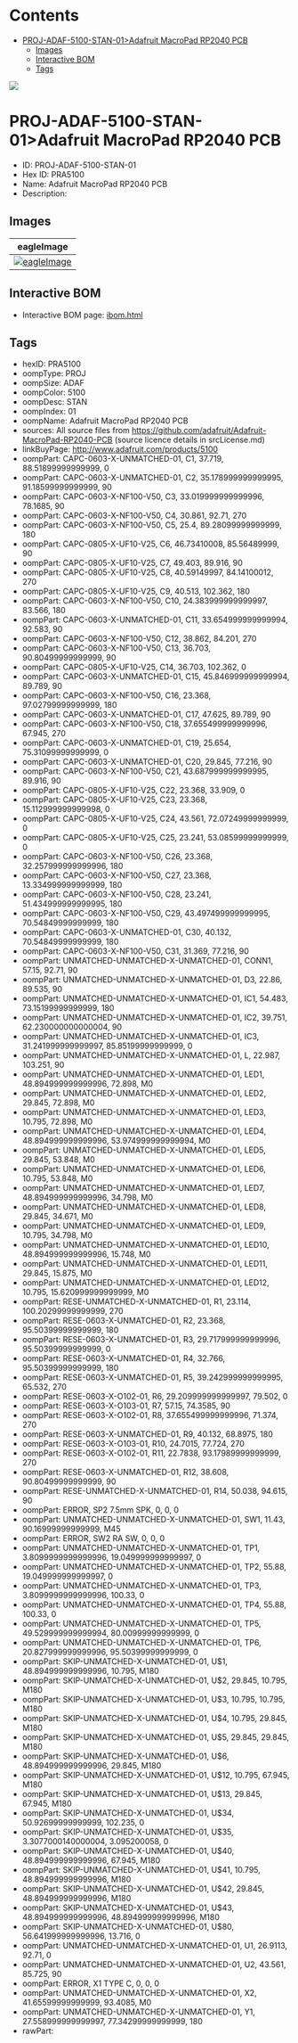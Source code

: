 



Contents
========

* [PROJ-ADAF-5100-STAN-01>Adafruit MacroPad RP2040 PCB](#proj-adaf-5100-stan-01adafruit-macropad-rp2040-pcb)
	* [Images](#images)
	* [Interactive BOM](#interactive-bom)
	* [Tags](#tags)
  
![][im]
# PROJ-ADAF-5100-STAN-01>Adafruit MacroPad RP2040 PCB

- ID: PROJ-ADAF-5100-STAN-01
- Hex ID: PRA5100
- Name: Adafruit MacroPad RP2040 PCB
- Description: 

## Images
  
  

|eagleImage|
| :---: |
|[![eagleImage](eagleImage_140.png)](eagleImage_600.png)|

## Interactive BOM

- Interactive BOM page: [ibom.html](kicad/bom/ibom.html)

## Tags

- hexID: PRA5100
- oompType: PROJ
- oompSize: ADAF
- oompColor: 5100
- oompDesc: STAN
- oompIndex: 01
- oompName: Adafruit MacroPad RP2040 PCB
- sources: All source files from https://github.com/adafruit/Adafruit-MacroPad-RP2040-PCB (source licence details in srcLicense.md)
- linkBuyPage: http://www.adafruit.com/products/5100
- oompPart: CAPC-0603-X-UNMATCHED-01, C1, 37.719, 88.51899999999999, 0
- oompPart: CAPC-0603-X-UNMATCHED-01, C2, 35.178999999999995, 91.18599999999999, 90
- oompPart: CAPC-0603-X-NF100-V50, C3, 33.019999999999996, 78.1685, 90
- oompPart: CAPC-0603-X-NF100-V50, C4, 30.861, 92.71, 270
- oompPart: CAPC-0603-X-NF100-V50, C5, 25.4, 89.28099999999999, 180
- oompPart: CAPC-0805-X-UF10-V25, C6, 46.73410008, 85.56489999, 90
- oompPart: CAPC-0805-X-UF10-V25, C7, 49.403, 89.916, 90
- oompPart: CAPC-0805-X-UF10-V25, C8, 40.59149997, 84.14100012, 270
- oompPart: CAPC-0805-X-UF10-V25, C9, 40.513, 102.362, 180
- oompPart: CAPC-0603-X-NF100-V50, C10, 24.383999999999997, 83.566, 180
- oompPart: CAPC-0603-X-UNMATCHED-01, C11, 33.654999999999994, 92.583, 90
- oompPart: CAPC-0603-X-NF100-V50, C12, 38.862, 84.201, 270
- oompPart: CAPC-0603-X-NF100-V50, C13, 36.703, 90.80499999999999, 90
- oompPart: CAPC-0805-X-UF10-V25, C14, 36.703, 102.362, 0
- oompPart: CAPC-0603-X-UNMATCHED-01, C15, 45.846999999999994, 89.789, 90
- oompPart: CAPC-0603-X-NF100-V50, C16, 23.368, 97.02799999999999, 180
- oompPart: CAPC-0603-X-UNMATCHED-01, C17, 47.625, 89.789, 90
- oompPart: CAPC-0603-X-NF100-V50, C18, 37.655499999999996, 67.945, 270
- oompPart: CAPC-0603-X-UNMATCHED-01, C19, 25.654, 75.31099999999999, 0
- oompPart: CAPC-0603-X-UNMATCHED-01, C20, 29.845, 77.216, 90
- oompPart: CAPC-0603-X-NF100-V50, C21, 43.687999999999995, 89.916, 90
- oompPart: CAPC-0805-X-UF10-V25, C22, 23.368, 33.909, 0
- oompPart: CAPC-0805-X-UF10-V25, C23, 23.368, 15.112999999999998, 0
- oompPart: CAPC-0805-X-UF10-V25, C24, 43.561, 72.07249999999999, 0
- oompPart: CAPC-0805-X-UF10-V25, C25, 23.241, 53.08599999999999, 0
- oompPart: CAPC-0603-X-NF100-V50, C26, 23.368, 32.257999999999996, 180
- oompPart: CAPC-0603-X-NF100-V50, C27, 23.368, 13.334999999999999, 180
- oompPart: CAPC-0603-X-NF100-V50, C28, 23.241, 51.434999999999995, 180
- oompPart: CAPC-0603-X-NF100-V50, C29, 43.497499999999995, 70.54849999999999, 180
- oompPart: CAPC-0603-X-UNMATCHED-01, C30, 40.132, 70.54849999999999, 180
- oompPart: CAPC-0603-X-NF100-V50, C31, 31.369, 77.216, 90
- oompPart: UNMATCHED-UNMATCHED-X-UNMATCHED-01, CONN1, 57.15, 92.71, 90
- oompPart: UNMATCHED-UNMATCHED-X-UNMATCHED-01, D3, 22.86, 89.535, 90
- oompPart: UNMATCHED-UNMATCHED-X-UNMATCHED-01, IC1, 54.483, 73.15199999999999, 180
- oompPart: UNMATCHED-UNMATCHED-X-UNMATCHED-01, IC2, 39.751, 62.230000000000004, 90
- oompPart: UNMATCHED-UNMATCHED-X-UNMATCHED-01, IC3, 31.241999999999997, 85.85199999999999, 0
- oompPart: UNMATCHED-UNMATCHED-X-UNMATCHED-01, L, 22.987, 103.251, 90
- oompPart: UNMATCHED-UNMATCHED-X-UNMATCHED-01, LED1, 48.894999999999996, 72.898, M0
- oompPart: UNMATCHED-UNMATCHED-X-UNMATCHED-01, LED2, 29.845, 72.898, M0
- oompPart: UNMATCHED-UNMATCHED-X-UNMATCHED-01, LED3, 10.795, 72.898, M0
- oompPart: UNMATCHED-UNMATCHED-X-UNMATCHED-01, LED4, 48.894999999999996, 53.974999999999994, M0
- oompPart: UNMATCHED-UNMATCHED-X-UNMATCHED-01, LED5, 29.845, 53.848, M0
- oompPart: UNMATCHED-UNMATCHED-X-UNMATCHED-01, LED6, 10.795, 53.848, M0
- oompPart: UNMATCHED-UNMATCHED-X-UNMATCHED-01, LED7, 48.894999999999996, 34.798, M0
- oompPart: UNMATCHED-UNMATCHED-X-UNMATCHED-01, LED8, 29.845, 34.671, M0
- oompPart: UNMATCHED-UNMATCHED-X-UNMATCHED-01, LED9, 10.795, 34.798, M0
- oompPart: UNMATCHED-UNMATCHED-X-UNMATCHED-01, LED10, 48.894999999999996, 15.748, M0
- oompPart: UNMATCHED-UNMATCHED-X-UNMATCHED-01, LED11, 29.845, 15.875, M0
- oompPart: UNMATCHED-UNMATCHED-X-UNMATCHED-01, LED12, 10.795, 15.620999999999999, M0
- oompPart: RESE-UNMATCHED-X-UNMATCHED-01, R1, 23.114, 100.20299999999999, 270
- oompPart: RESE-0603-X-UNMATCHED-01, R2, 23.368, 95.50399999999999, 180
- oompPart: RESE-0603-X-UNMATCHED-01, R3, 29.717999999999996, 95.50399999999999, 0
- oompPart: RESE-0603-X-UNMATCHED-01, R4, 32.766, 95.50399999999999, 180
- oompPart: RESE-0603-X-UNMATCHED-01, R5, 39.242999999999995, 65.532, 270
- oompPart: RESE-0603-X-O102-01, R6, 29.209999999999997, 79.502, 0
- oompPart: RESE-0603-X-O103-01, R7, 57.15, 74.3585, 90
- oompPart: RESE-0603-X-O102-01, R8, 37.655499999999996, 71.374, 270
- oompPart: RESE-0603-X-UNMATCHED-01, R9, 40.132, 68.8975, 180
- oompPart: RESE-0603-X-O103-01, R10, 24.7015, 77.724, 270
- oompPart: RESE-0603-X-O102-01, R11, 22.7838, 93.17989999999999, 270
- oompPart: RESE-0603-X-UNMATCHED-01, R12, 38.608, 90.80499999999999, 90
- oompPart: RESE-UNMATCHED-X-UNMATCHED-01, R14, 50.038, 94.615, 90
- oompPart: ERROR, SP2 7.5mm SPK, 0, 0, 0
- oompPart: UNMATCHED-UNMATCHED-X-UNMATCHED-01, SW1, 11.43, 90.16999999999999, M45
- oompPart: ERROR, SW2 RA SW, 0, 0, 0
- oompPart: UNMATCHED-UNMATCHED-X-UNMATCHED-01, TP1, 3.8099999999999996, 19.049999999999997, 0
- oompPart: UNMATCHED-UNMATCHED-X-UNMATCHED-01, TP2, 55.88, 19.049999999999997, 0
- oompPart: UNMATCHED-UNMATCHED-X-UNMATCHED-01, TP3, 3.8099999999999996, 100.33, 0
- oompPart: UNMATCHED-UNMATCHED-X-UNMATCHED-01, TP4, 55.88, 100.33, 0
- oompPart: UNMATCHED-UNMATCHED-X-UNMATCHED-01, TP5, 49.529999999999994, 80.00999999999999, 0
- oompPart: UNMATCHED-UNMATCHED-X-UNMATCHED-01, TP6, 20.827999999999996, 95.50399999999999, 0
- oompPart: SKIP-UNMATCHED-X-UNMATCHED-01, U$1, 48.894999999999996, 10.795, M180
- oompPart: SKIP-UNMATCHED-X-UNMATCHED-01, U$2, 29.845, 10.795, M180
- oompPart: SKIP-UNMATCHED-X-UNMATCHED-01, U$3, 10.795, 10.795, M180
- oompPart: SKIP-UNMATCHED-X-UNMATCHED-01, U$4, 10.795, 29.845, M180
- oompPart: SKIP-UNMATCHED-X-UNMATCHED-01, U$5, 29.845, 29.845, M180
- oompPart: SKIP-UNMATCHED-X-UNMATCHED-01, U$6, 48.894999999999996, 29.845, M180
- oompPart: SKIP-UNMATCHED-X-UNMATCHED-01, U$12, 10.795, 67.945, M180
- oompPart: SKIP-UNMATCHED-X-UNMATCHED-01, U$13, 29.845, 67.945, M180
- oompPart: SKIP-UNMATCHED-X-UNMATCHED-01, U$34, 50.92699999999999, 102.235, 0
- oompPart: SKIP-UNMATCHED-X-UNMATCHED-01, U$35, 3.3077000140000004, 3.095200058, 0
- oompPart: SKIP-UNMATCHED-X-UNMATCHED-01, U$40, 48.894999999999996, 67.945, M180
- oompPart: SKIP-UNMATCHED-X-UNMATCHED-01, U$41, 10.795, 48.894999999999996, M180
- oompPart: SKIP-UNMATCHED-X-UNMATCHED-01, U$42, 29.845, 48.894999999999996, M180
- oompPart: SKIP-UNMATCHED-X-UNMATCHED-01, U$43, 48.894999999999996, 48.894999999999996, M180
- oompPart: SKIP-UNMATCHED-X-UNMATCHED-01, U$80, 56.641999999999996, 13.716, 0
- oompPart: UNMATCHED-UNMATCHED-X-UNMATCHED-01, U1, 26.9113, 92.71, 0
- oompPart: UNMATCHED-UNMATCHED-X-UNMATCHED-01, U2, 43.561, 85.725, 90
- oompPart: ERROR, X1 TYPE C, 0, 0, 0
- oompPart: UNMATCHED-UNMATCHED-X-UNMATCHED-01, X2, 41.65599999999999, 93.4085, M0
- oompPart: UNMATCHED-UNMATCHED-X-UNMATCHED-01, Y1, 27.558999999999997, 77.34299999999999, 180
- rawPart: 



[im]: eagleImage_450.png
